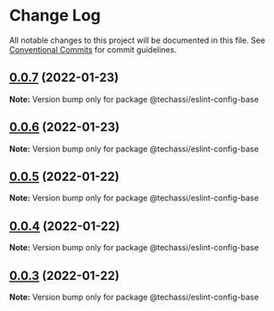 # Change Log

All notable changes to this project will be documented in this file.
See [Conventional Commits](https://conventionalcommits.org) for commit guidelines.

## [0.0.7](https://github.com/Techassi/eslint-config/compare/v0.0.6...v0.0.7) (2022-01-23)

**Note:** Version bump only for package @techassi/eslint-config-base





## [0.0.6](https://github.com/Techassi/eslint-config/compare/v0.0.5...v0.0.6) (2022-01-23)

**Note:** Version bump only for package @techassi/eslint-config-base





## [0.0.5](https://github.com/Techassi/eslint-config/compare/v0.0.4...v0.0.5) (2022-01-22)

**Note:** Version bump only for package @techassi/eslint-config-base





## [0.0.4](https://github.com/Techassi/eslint-config/compare/v0.0.3...v0.0.4) (2022-01-22)

**Note:** Version bump only for package @techassi/eslint-config-base





## [0.0.3](https://github.com/Techassi/eslint-config/compare/v0.0.2...v0.0.3) (2022-01-22)

**Note:** Version bump only for package @techassi/eslint-config-base
